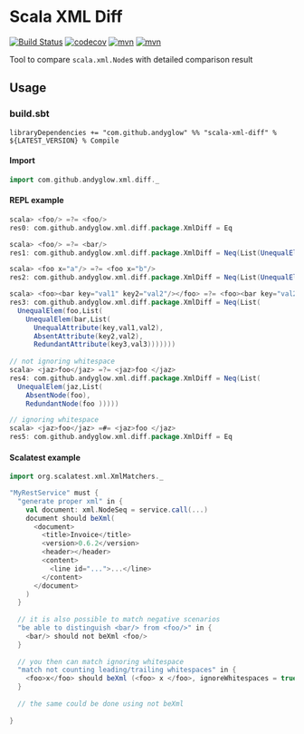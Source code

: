 # Scala XML Diff
[![Build Status](https://cloud.drone.io/api/badges/andyglow/scala-xml-diff/status.svg)](https://cloud.drone.io/andyglow/scala-xml-diff)
[![codecov](https://codecov.io/gh/andyglow/scala-xml-diff/branch/master/graph/badge.svg?token=iEGY6XNcz0)](https://codecov.io/gh/andyglow/scala-xml-diff)
[![mvn](https://img.shields.io/badge/dynamic/json.svg?label=scala&nbsp;2&query=%24.response.docs%5B0%5D.latestVersion&url=https%3A%2F%2Fsearch.maven.org%2Fsolrsearch%2Fselect%3Fq%3Dscala-xml-diff_2.13%26start%3D0%26rows%3D1)](https://search.maven.org/artifact/com.github.andyglow/scala-xml-diff_2.13/)
[![mvn](https://img.shields.io/badge/dynamic/json.svg?color=03A7FF&label=scala&nbsp;3&query=%24.response.docs%5B0%5D.latestVersion&url=https%3A%2F%2Fsearch.maven.org%2Fsolrsearch%2Fselect%3Fq%3Dscala-xml-diff_3%26start%3D0%26rows%3D1)](https://search.maven.org/artifact/com.github.andyglow/scala-xml-diff_3/)

Tool to compare `scala.xml.Node`s with detailed comparison result

## Usage

### build.sbt
```
libraryDependencies += "com.github.andyglow" %% "scala-xml-diff" % ${LATEST_VERSION} % Compile
```

#### Import
```scala
import com.github.andyglow.xml.diff._
```

#### REPL example
```scala
scala> <foo/> =?= <foo/>
res0: com.github.andyglow.xml.diff.package.XmlDiff = Eq

scala> <foo/> =?= <bar/>
res1: com.github.andyglow.xml.diff.package.XmlDiff = Neq(List(UnequalElem(foo,List(UnequalName(foo,bar)))))

scala> <foo x="a"/> =?= <foo x="b"/>
res2: com.github.andyglow.xml.diff.package.XmlDiff = Neq(List(UnequalElem(foo,List(UnequalAttribute(x,a,b)))))

scala> <foo><bar key="val1" key2="val2"/></foo> =?= <foo><bar key="val2" key3="val3"/></foo>
res3: com.github.andyglow.xml.diff.package.XmlDiff = Neq(List(
  UnequalElem(foo,List(
    UnequalElem(bar,List(
      UnequalAttribute(key,val1,val2),
      AbsentAttribute(key2,val2),
      RedundantAttribute(key3,val3)))))))
      
// not ignoring whitespace      
scala> <jaz>foo</jaz> =?= <jaz>foo </jaz>
res4: com.github.andyglow.xml.diff.package.XmlDiff = Neq(List(
  UnequalElem(jaz,List(
    AbsentNode(foo),
    RedundantNode(foo )))))

// ignoring whitespace      
scala> <jaz>foo</jaz> =#= <jaz>foo </jaz>
res5: com.github.andyglow.xml.diff.package.XmlDiff = Eq
```

#### Scalatest example
```scala
import org.scalatest.xml.XmlMatchers._
```

```scala
"MyRestService" must {
  "generate proper xml" in {
    val document: xml.NodeSeq = service.call(...)
    document should beXml(
      <document>
        <title>Invoice</title>
        <version>0.6.2</version>
        <header></header>
        <content>
          <line id="...">...</line>
        </content>
      </document>
    )
  }
  
  // it is also possible to match negative scenarios
  "be able to distinguish <bar/> from <foo/>" in {
    <bar/> should not beXml <foo/>
  }
  
  // you then can match ignoring whitespace
  "match not counting leading/trailing whitespaces" in {
    <foo>x</foo> should beXml (<foo> x </foo>, ignoreWhitespaces = true)
  }
  
  // the same could be done using not beXml
  
}
```